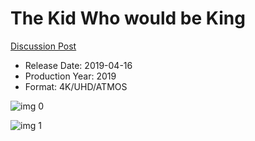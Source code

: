 # The Kid Who would be King

[Discussion Post](https://www.avsforum.com/threads/bass-eq-for-filtered-movies.2995212/post-57867306)

* Release Date: 2019-04-16
* Production Year: 2019
* Format: 4K/UHD/ATMOS

![img 0](https://i.imgur.com/0rnBXTt.jpg)

![img 1](https://i.imgur.com/SBqt9if.jpg)


